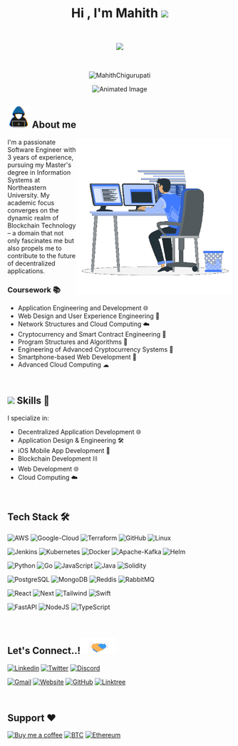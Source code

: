 <h1 align="center"><b>Hi , I'm Mahith </b><img src="https://media.giphy.com/media/hvRJCLFzcasrR4ia7z/giphy.gif" width="35"></h1>

<br>

<p align="center">
  <a href="https://github.com/DenverCoder1/readme-typing-svg"><img src="https://readme-typing-svg.herokuapp.com?font=Time+New+Roman&color=cyan&size=25&center=true&vCenter=true&width=600&height=100&pause=1000&lines=Husky+🐾+from+Northeastern+University;Masters+in+Information+Systems+👨🏻‍🎓;In+Love+with+Blockchain+Technology+⛓️;+Software+Development+Engineer+👨🏻‍💻"></a>
</p>

<br>

<p align="center"> 
	<img src="https://komarev.com/ghpvc/?username=MahithChigurupati&label=Profile%20views&color=0047AB&style=plastic?" alt="MahithChigurupati" height="25px" width="160px"/> 
</p>

<div align="center">
    <img src="https://user-images.githubusercontent.com/73097560/115834477-dbab4500-a447-11eb-908a-139a6edaec5c.gif" alt="Animated Image">
</div>

## <img src="./assets/about_me.gif" width="50px"> About me

<div align="center">
    <img align="right" src="./assets/Right_Side.gif" width="350px">
</div>
I'm a passionate Software Engineer with 3 years of experience, pursuing my Master's degree in Information Systems at Northeastern University. My academic focus converges on the dynamic realm of Blockchain Technology – a domain that not only fascinates me but also propels me to contribute to the future of decentralized applications.

### Coursework 📚

- Application Engineering and Development 🌐
- Web Design and User Experience Engineering 🎨
- Network Structures and Cloud Computing ☁️
- Cryptocurrency and Smart Contract Engineering 💱
- Program Structures and Algorithms 🧠
- Engineering of Advanced Cryptocurrency Systems 🚀
- Smartphone-based Web Development 📱
- Advanced Cloud Computing ☁

<br>

## <img src="https://media2.giphy.com/media/QssGEmpkyEOhBCb7e1/giphy.gif?cid=ecf05e47a0n3gi1bfqntqmob8g9aid1oyj2wr3ds3mg700bl&rid=giphy.gif" width="25"><b> Skills 🚀</b>

I specialize in:

- Decentralized Application Development 🌐
- Application Design & Engineering 🛠️
- iOS Mobile App Development 📱
- Blockchain Development ⛓️
- Web Development 🌐
- Cloud Computing ☁️

<br>

## Tech Stack 🛠️

![AWS](https://img.shields.io/badge/Amazon_AWS-232F3E?style=for-the-badge&logo=amazon-aws&logoColor=white)
![Google-Cloud](https://img.shields.io/badge/Google%20Cloud-4285F4.svg?style=for-the-badge&logo=Google-Cloud&logoColor=white)
![Terraform](https://img.shields.io/badge/terraform-%235835CC.svg?style=for-the-badge&logo=terraform&logoColor=white)
![GitHub](https://img.shields.io/badge/GitHub-100000?style=for-the-badge&logo=github&logoColor=white)
![Linux](https://img.shields.io/badge/Linux-FCC624.svg?style=for-the-badge&logo=Linux&logoColor=black)

![Jenkins](https://img.shields.io/badge/Jenkins-D24939.svg?style=for-the-badge&logo=Jenkins&logoColor=white)
![Kubernetes](https://img.shields.io/badge/Kubernetes-326CE5.svg?style=for-the-badge&logo=Kubernetes&logoColor=white)
![Docker](https://img.shields.io/badge/Docker-2496ED.svg?style=for-the-badge&logo=Docker&logoColor=white)
![Apache-Kafka](https://img.shields.io/badge/Apache%20Kafka-231F20.svg?style=for-the-badge&logo=Apache-Kafka&logoColor=white)
![Helm](https://img.shields.io/badge/Helm-0F1689.svg?style=for-the-badge&logo=Helm&logoColor=white)

![Python](https://img.shields.io/badge/Python%20-%2314354C.svg?style=for-the-badge&logo=python&logoColor=white)
![Go](https://img.shields.io/badge/Go-00ADD8?style=for-the-badge&logo=go&logoColor=white)
![JavaScript](https://img.shields.io/badge/JavaScript-F7DF1E?style=for-the-badge&logo=JavaScript&logoColor=white)
![Java](https://img.shields.io/badge/Java-ED8B00?style=for-the-badge&logo=openjdk&logoColor=white)
![Solidity](https://img.shields.io/badge/Solidity-e6e6e6?style=for-the-badge&logo=solidity&logoColor=black)

![PostgreSQL](https://img.shields.io/badge/PostgreSQL-316192?style=for-the-badge&logo=postgresql&logoColor=white)
![MongoDB](https://img.shields.io/badge/MongoDB-4EA94B?style=for-the-badge&logo=mongodb&logoColor=white)
![Reddis](https://img.shields.io/badge/Redis-DC382D.svg?style=for-the-badge&logo=Redis&logoColor=white)
![RabbitMQ](https://img.shields.io/badge/RabbitMQ-FF6600.svg?style=for-the-badge&logo=RabbitMQ&logoColor=white)

![React](https://img.shields.io/badge/React-20232A?style=for-the-badge&logo=react&logoColor=61DAFB)
![Next](https://img.shields.io/badge/Next.js-000?logo=nextdotjs&logoColor=fff&style=for-the-badge)
![Tailwind](https://img.shields.io/badge/Tailwind_CSS-38B2AC?style=for-the-badge&logo=tailwind-css&logoColor=white)
![Swift](https://img.shields.io/badge/Swift-FA7343?style=for-the-badge&logo=swift&logoColor=white)

![FastAPI](https://img.shields.io/badge/FastAPI-009688.svg?style=for-the-badge&logo=FastAPI&logoColor=white)
![NodeJS](https://img.shields.io/badge/Node.js-339933.svg?style=for-the-badge&logo=nodedotjs&logoColor=white)
![TypeScript](https://img.shields.io/badge/TypeScript-007ACC?style=for-the-badge&logo=typescript&logoColor=white)

<br>

<!--- 

## <img src="https://media.giphy.com/media/iY8CRBdQXODJSCERIr/giphy.gif" width="35"><b> Github Stats </b>

<br>

<div>
  <a href="https://github.com/MahithChigurupati/">
    <img src="https://github-readme-stats.vercel.app/api/top-langs?username=MahithChigurupati&show_icons=true&locale=en&layout=compact&line_height=20&title_color=7A7ADB&icon_color=2234AE&text_color=D3D3D3&bg_color=0,000000,130F40" width="375" height="200" alt="MahithChigurupati"/>
  </a>

  <a href="https://github.com/MahithChigurupati/">
    <img src="https://github-readme-stats.vercel.app/api?username=MahithChigurupati&include_all_commits=true&count_private=true&show_icons=true&line_height=20&title_color=7A7ADB&icon_color=2234AE&text_color=D3D3D3&bg_color=0,000000,130F40" width="450" height="200"/>
  </a>
</div> 
       
<br>
-->

## <b> Let's Connect..!</b><img src="./assets/handshake.gif" width="80">

[![Linkedin](https://img.shields.io/badge/LinkedIn-0077B5?style=for-the-badge&logo=linkedin&logoColor=white)](https://www.linkedin.com/in/mahith-chigurupati)
[![Twitter](https://img.shields.io/badge/Twitter-1DA1F2?style=for-the-badge&logo=twitter&logoColor=white)](https://twitter.com/Mahith_Ch)
[![Discord](https://img.shields.io/badge/Discord-7289DA?style=for-the-badge&logo=discord&logoColor=white)](https://discord.com/users/mahithchigurupati)

[![Gmail](https://img.shields.io/badge/Gmail-D14836?style=for-the-badge&logo=gmail&logoColor=white)](mailto:saimahith.chigurupati@gmail.com)
[![Website](https://img.shields.io/badge/website-000000?style=for-the-badge&logo=About.me&logoColor=white)](https://mahithchigurupati.me)
[![GitHub](https://img.shields.io/badge/GitHub-100000?style=for-the-badge&logo=github&logoColor=white)](https://github.com/saimahith-chigurupati)
[![Linktree](https://img.shields.io/badge/linktree-39E09B?style=for-the-badge&logo=linktree&logoColor=white)](https://linktr.ee/mahithchigurupati/)

<br>

## <b>Support ❤️️ </b>

[![Buy me a coffee](https://img.shields.io/badge/Buy_Me_A_Coffee-FFDD00?style=for-the-badge&logo=buy-me-a-coffee&logoColor=black)](https://bmc.link/mahithch)
[![BTC](https://img.shields.io/badge/Bitcoin-F7931A?logo=bitcoin&logoColor=fff&style=for-the-badge)](https://blockchair.com/bitcoin/address/bc1qw7fuw9hxppftnh6v027n67xvvth6ah37mhzraw)
[![Ethereum](https://img.shields.io/badge/Ethereum-3C3C3D?logo=ethereum&logoColor=fff&style=for-the-badge)](https://app.ens.domains/mahithchigurupati.eth)

<br>
